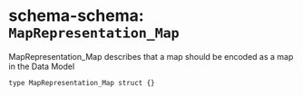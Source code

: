 # schema-schema: `MapRepresentation_Map`

MapRepresentation_Map describes that a map should be encoded as
a map in the Data Model


```ipldsch
type MapRepresentation_Map struct {}
```
